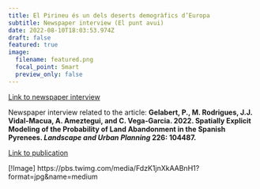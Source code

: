 ```yaml
---
title: El Pirineu és un dels deserts demogràfics d’Europa
subtitle: Newspaper interview (El punt avui)
date: 2022-08-10T18:03:53.974Z
draft: false
featured: true
image:
  filename: featured.png
  focal_point: Smart
  preview_only: false
---
```


<a href="https://www.elpuntavui.cat/societat/article/5-societat/2178147-el-pirineu-es-un-dels-deserts-demografics-d-europa.html"> Link to newspaper interview  </a>
<p align="justify">

Newspaper interview related to the article: <b> Gelabert, P., M. Rodrigues, J.J. Vidal-Macua, A. Ameztegui, and C. Vega-Garcia. 2022. Spatially Explicit Modeling of the Probability of Land Abandonment in the Spanish Pyrenees. <i>Landscape and Urban Planning</i> 226: 104487. </b>
  
<a href="https://pjgelabert.netlify.app/publication/spatially-explicit-modeling-of-the-probability-of-land-abandonment-in-the-spanish-pyrenees/"> Link to publication </a>

</p>
[!Image] https://pbs.twimg.com/media/FdzK1jnXkAABnH1?format=jpg&name=medium

